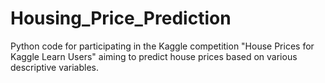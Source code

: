 # Housing_Price_Prediction
Python code for participating in the Kaggle competition "House Prices for Kaggle Learn Users" aiming to predict house prices based on various descriptive variables.
